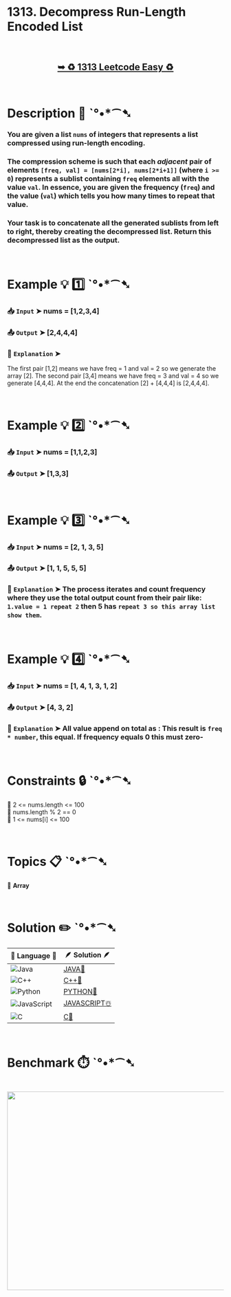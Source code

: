# 1313. Decompress Run-Length Encoded List

</br>

<h2 align="center"> 

<a href="https://leetcode.com/problems/decompress-run-length-encoded-list/description/"><strong>➥ ♻️ 1313 Leetcode Easy ♻️ </strong></a>
</h2>

</br>

# Description 📜 ˋ°•*⁀➷

### You are given a list `nums` of integers that represents a list compressed using run-length encoding.

### The compression scheme is such that each *adjacent* pair of elements `[freq, val] = [nums[2*i], nums[2*i+1]]` (where `i >= 0`) represents a sublist containing `freq` elements all with the value `val`. In essence, you are given the frequency (`freq`) and the value (`val`) which tells you how many times to repeat that value.

### Your task is to concatenate all the generated sublists from left to right, thereby creating the decompressed list.  Return this decompressed list as the output.

</br>

# Example 💡 1️⃣ ˋ°•*⁀➷

  ### 📥 `Input`  ➤ nums = [1,2,3,4]

  ### 📤 `Output`  ➤ [2,4,4,4]

  ### 🔦 `Explanation`  ➤
The first pair [1,2] means we have freq = 1 and val = 2 so we generate the array [2].
The second pair [3,4] means we have freq = 3 and val = 4 so we generate [4,4,4].
At the end the concatenation [2] + [4,4,4] is [2,4,4,4].

</br>

# Example 💡 2️⃣ ˋ°•*⁀➷

  ### 📥 `Input` ➤ nums = [1,1,2,3]

  ### 📤 `Output`  ➤ [1,3,3]

</br>

# Example 💡 3️⃣ ˋ°•*⁀➷

  ### 📥 `Input` ➤ nums = [2, 1, 3, 5]

  ### 📤 `Output`  ➤ [1, 1, 5, 5, 5]

  ### 🔦 `Explanation`  ➤  The process iterates and count frequency where they use the total output count from their pair like:  `1.value = 1 repeat 2` then  5 has `repeat 3 so this array list show them`.

</br>

# Example 💡 4️⃣ ˋ°•*⁀➷

   ### 📥 `Input`  ➤ nums = [1, 4, 1, 3, 1, 2]

  ### 📤 `Output`  ➤ [4, 3, 2]

  ### 🔦 `Explanation`  ➤ All value append on total as :  This result is `freq * number`, this equal.  If frequency equals 0 this must zero-

</br>

# Constraints 🔒 ˋ°•*⁀➷

🔹 2 <= nums.length <= 100 </br>
🔹 nums.length % 2 == 0 </br>
🔹 1 <= nums[i] <= 100 </br>

</br>

# Topics 📋 ˋ°•*⁀➷

🔸 **Array**  </br>

</br>

# Solution ✏️ ˋ°•*⁀➷

| 📒 Language 📒  | 🪶 Solution 🪶 |
| ------------- | ------------- |
|  ![Java](https://img.shields.io/badge/java-%23ED8B00.svg?style=for-the-badge&logo=openjdk&logoColor=white)  | [JAVA🍁](https://github.com/Prakhar-002/LEETCODE/blob/main/%F0%9F%8E%AD%20LEVEL%20wise%20que%20with%20solution%20%F0%9F%8E%AF/%E2%99%BB%EF%B8%8F%20Easy%E2%99%BB%EF%B8%8F/%E2%99%BB%EF%B8%8F%20Easy%201313.%20Decompress%20Run-Length%20Encoded%20List%20%E2%98%83%EF%B8%8F%20%F0%9F%8D%81%20%F0%9F%8D%B0%20%20%F0%9F%8E%B2%20%F0%9F%92%96/%F0%9F%8D%81JAVA%20-%201313.%20Decompress%20Run-Length%20Encoded%20List.java) |
|  ![C++](https://img.shields.io/badge/c++-%2300599C.svg?style=for-the-badge&logo=c%2B%2B&logoColor=white)  | [C++🎲](https://github.com/Prakhar-002/LEETCODE/blob/main/%F0%9F%8E%AD%20LEVEL%20wise%20que%20with%20solution%20%F0%9F%8E%AF/%E2%99%BB%EF%B8%8F%20Easy%E2%99%BB%EF%B8%8F/%E2%99%BB%EF%B8%8F%20Easy%201313.%20Decompress%20Run-Length%20Encoded%20List%20%E2%98%83%EF%B8%8F%20%F0%9F%8D%81%20%F0%9F%8D%B0%20%20%F0%9F%8E%B2%20%F0%9F%92%96/%F0%9F%8E%B2CPP%20-%201313.%20Decompress%20Run-Length%20Encoded%20List.cpp)  |
|  ![Python](https://img.shields.io/badge/python-3670A0?style=for-the-badge&logo=python&logoColor=ffdd54)    | [PYTHON🍰](https://github.com/Prakhar-002/LEETCODE/blob/main/%F0%9F%8E%AD%20LEVEL%20wise%20que%20with%20solution%20%F0%9F%8E%AF/%E2%99%BB%EF%B8%8F%20Easy%E2%99%BB%EF%B8%8F/%E2%99%BB%EF%B8%8F%20Easy%201313.%20Decompress%20Run-Length%20Encoded%20List%20%E2%98%83%EF%B8%8F%20%F0%9F%8D%81%20%F0%9F%8D%B0%20%20%F0%9F%8E%B2%20%F0%9F%92%96/%F0%9F%8D%B0PYTHON%20-%201313.%20Decompress%20Run-Length%20Encoded%20List.py) |
| ![JavaScript](https://img.shields.io/badge/javascript-%23323330.svg?style=for-the-badge&logo=javascript&logoColor=%23F7DF1E)   | [JAVASCRIPT☃️](https://github.com/Prakhar-002/LEETCODE/blob/main/%F0%9F%8E%AD%20LEVEL%20wise%20que%20with%20solution%20%F0%9F%8E%AF/%E2%99%BB%EF%B8%8F%20Easy%E2%99%BB%EF%B8%8F/%E2%99%BB%EF%B8%8F%20Easy%201313.%20Decompress%20Run-Length%20Encoded%20List%20%E2%98%83%EF%B8%8F%20%F0%9F%8D%81%20%F0%9F%8D%B0%20%20%F0%9F%8E%B2%20%F0%9F%92%96/%E2%98%83%EF%B8%8FJAVASCRIPT%20-%201313.%20Decompress%20Run-Length%20Encoded%20List.js) |
|   ![C](https://img.shields.io/badge/c-%2300599C.svg?style=for-the-badge&logo=c&logoColor=white)   | [C💖](https://github.com/Prakhar-002/LEETCODE/blob/main/%F0%9F%8E%AD%20LEVEL%20wise%20que%20with%20solution%20%F0%9F%8E%AF/%E2%99%BB%EF%B8%8F%20Easy%E2%99%BB%EF%B8%8F/%E2%99%BB%EF%B8%8F%20Easy%201313.%20Decompress%20Run-Length%20Encoded%20List%20%E2%98%83%EF%B8%8F%20%F0%9F%8D%81%20%F0%9F%8D%B0%20%20%F0%9F%8E%B2%20%F0%9F%92%96/%F0%9F%92%96C%20-%201313.%20Decompress%20Run-Length%20Encoded%20List.c)  |

</br>

# Benchmark ⏱️ ˋ°•*⁀➷

<h1  align="center" >

<img src ="https://github.com/user-attachments/assets/9122bf3e-8675-4f86-9e0f-96c82f2f9e6e" width = "700px" height="462px" />

</h1>
